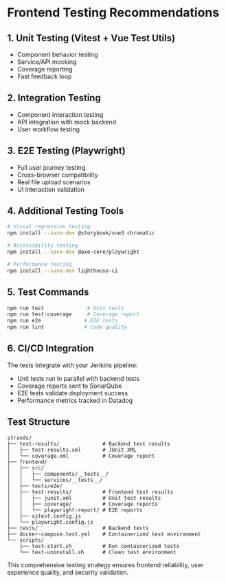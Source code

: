 # Frontend Testing Recommendations

## 1. Unit Testing (Vitest + Vue Test Utils)
- Component behavior testing
- Service/API mocking
- Coverage reporting
- Fast feedback loop

## 2. Integration Testing
- Component interaction testing
- API integration with mock backend
- User workflow testing

## 3. E2E Testing (Playwright)
- Full user journey testing
- Cross-browser compatibility
- Real file upload scenarios
- UI interaction validation

## 4. Additional Testing Tools
```bash
# Visual regression testing
npm install --save-dev @storybook/vue3 chromatic

# Accessibility testing  
npm install --save-dev @axe-core/playwright

# Performance testing
npm install --save-dev lighthouse-ci
```

## 5. Test Commands
```bash
npm run test              # Unit tests
npm run test:coverage     # Coverage report
npm run e2e              # E2E tests
npm run lint             # Code quality
```

## 6. CI/CD Integration
The tests integrate with your Jenkins pipeline:
- Unit tests run in parallel with backend tests
- Coverage reports sent to SonarQube
- E2E tests validate deployment success
- Performance metrics tracked in Datadog

## Test Structure
```
strands/
├── test-results/              # Backend test results
│   ├── test-results.xml       # JUnit XML
│   └── coverage.xml           # Coverage report
├── frontend/
│   ├── src/
│   │   ├── components/__tests__/
│   │   └── services/__tests__/
│   ├── tests/e2e/
│   ├── test-results/          # Frontend test results
│   │   ├── junit.xml          # Unit test results
│   │   ├── coverage/          # Coverage reports
│   │   └── playwright-report/ # E2E reports
│   ├── vitest.config.js
│   └── playwright.config.js
├── tests/                     # Backend tests
├── docker-compose.test.yml    # Containerized test environment
└── scripts/
    ├── test-start.sh          # Run containerized tests
    └── test-uninstall.sh      # Clean test environment
```

This comprehensive testing strategy ensures frontend reliability, user experience quality, and security validation.